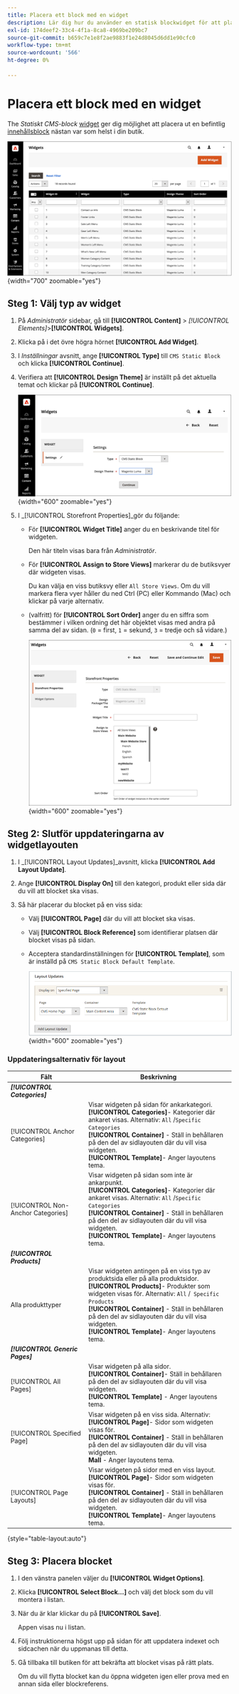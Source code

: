 ```yaml
---
title: Placera ett block med en widget
description: Lär dig hur du använder en statisk blockwidget för att placera ett befintligt innehåll nästan var som helst i din butik.
exl-id: 174deef2-33c4-4f1a-8ca8-4969be209bc7
source-git-commit: b659c7e1e8f2ae9883f1e24d8045d6dd1e90cfc0
workflow-type: tm+mt
source-wordcount: '566'
ht-degree: 0%

---
```


# Placera ett block med en widget

The _Statiskt CMS-block_ [widget](widgets.md) ger dig möjlighet att placera ut en befintlig [innehållsblock](blocks.md) nästan var som helst i din butik.

![Widgetar](./assets/widgets.png){width="700" zoomable="yes"}

## Steg 1: Välj typ av widget

1. På _Administratör_ sidebar, gå till **[!UICONTROL Content]** > _[!UICONTROL Elements]_>**[!UICONTROL Widgets]**.

1. Klicka på i det övre högra hörnet **[!UICONTROL Add Widget]**.

1. I _Inställningar_ avsnitt, ange **[!UICONTROL Type]** till `CMS Static Block` och klicka **[!UICONTROL Continue]**.

1. Verifiera att **[!UICONTROL Design Theme]** är inställt på det aktuella temat och klickar på **[!UICONTROL Continue]**.

   ![Widget-inställningar](./assets/widget-settings.png){width="600" zoomable="yes"}

1. I _[!UICONTROL Storefront Properties]_gör du följande:

   - För **[!UICONTROL Widget Title]** anger du en beskrivande titel för widgeten.

     Den här titeln visas bara från _Administratör_.

   - För **[!UICONTROL Assign to Store Views]** markerar du de butiksvyer där widgeten visas.

     Du kan välja en viss butiksvy eller `All Store Views`. Om du vill markera flera vyer håller du ned Ctrl (PC) eller Kommando (Mac) och klickar på varje alternativ.

   - (valfritt) för **[!UICONTROL Sort Order]** anger du en siffra som bestämmer i vilken ordning det här objektet visas med andra på samma del av sidan. (`0` = first, `1` = sekund, `3` = tredje och så vidare.)

     ![Storefront-egenskaper](./assets/widget-storefront-properties.png){width="600" zoomable="yes"}

## Steg 2: Slutför uppdateringarna av widgetlayouten

1. I _[!UICONTROL Layout Updates]_avsnitt, klicka **[!UICONTROL Add Layout Update]**.

1. Ange **[!UICONTROL Display On]** till den kategori, produkt eller sida där du vill att blocket ska visas.

1. Så här placerar du blocket på en viss sida:

   - Välj **[!UICONTROL Page]** där du vill att blocket ska visas.

   - Välj **[!UICONTROL Block Reference]** som identifierar platsen där blocket visas på sidan.

   - Acceptera standardinställningen för **[!UICONTROL Template]**, som är inställd på `CMS Static Block Default Template`.

     ![Layoutuppdateringar](./assets/widget-layout-update-home-page.png){width="600" zoomable="yes"}

### Uppdateringsalternativ för layout

| Fält | Beskrivning |
|--- |--- |
| **_[!UICONTROL Categories]_** |  |
| [!UICONTROL Anchor Categories] | Visar widgeten på sidan för ankarkategori.<br/>**[!UICONTROL Categories]**- Kategorier där ankaret visas. Alternativ: `All` /`Specific Categories`<br/>**[!UICONTROL Container]** - Ställ in behållaren på den del av sidlayouten där du vill visa widgeten.<br/>**[!UICONTROL Template]**- Anger layoutens tema. |
| [!UICONTROL Non-Anchor Categories] | Visar widgeten på sidan som inte är ankarpunkt.<br/>**[!UICONTROL Categories]**- Kategorier där ankaret visas. Alternativ: `All` /`Specific Categories`<br/>**[!UICONTROL Container]** - Ställ in behållaren på den del av sidlayouten där du vill visa widgeten.<br/>**[!UICONTROL Template]**- Anger layoutens tema. |
| **_[!UICONTROL Products]_** |  |
| Alla produkttyper | Visar widgeten antingen på en viss typ av produktsida eller på alla produktsidor. <br/>**[!UICONTROL Products]**- Produkter som widgeten visas för. Alternativ: `All` /` Specific Products`<br/>**[!UICONTROL Container]** - Ställ in behållaren på den del av sidlayouten där du vill visa widgeten.<br/>**[!UICONTROL Template]**- Anger layoutens tema. |
| **_[!UICONTROL Generic Pages]_** |  |
| [!UICONTROL All Pages] | Visar widgeten på alla sidor. <br/>**[!UICONTROL Container]**- Ställ in behållaren på den del av sidlayouten där du vill visa widgeten.<br/>**[!UICONTROL Template]** - Anger layoutens tema. |
| [!UICONTROL Specified Page] | Visar widgeten på en viss sida. Alternativ:<br/>**[!UICONTROL Page]**- Sidor som widgeten visas för.<br/>**[!UICONTROL Container]** - Ställ in behållaren på den del av sidlayouten där du vill visa widgeten.<br/>**Mall** - Anger layoutens tema. |
| [!UICONTROL Page Layouts] | Visar widgeten på sidor med en viss layout. <br/>**[!UICONTROL Page]**- Sidor som widgeten visas för.<br/>**[!UICONTROL Container]** - Ställ in behållaren på den del av sidlayouten där du vill visa widgeten.<br/>**[!UICONTROL Template]**- Anger layoutens tema. |

{style="table-layout:auto"}

## Steg 3: Placera blocket

1. I den vänstra panelen väljer du **[!UICONTROL Widget Options]**.

1. Klicka **[!UICONTROL Select Block…]** och välj det block som du vill montera i listan.

1. När du är klar klickar du på **[!UICONTROL Save]**.

   Appen visas nu i listan.

1. Följ instruktionerna högst upp på sidan för att uppdatera indexet och sidcachen när du uppmanas till detta.

1. Gå tillbaka till butiken för att bekräfta att blocket visas på rätt plats.

   Om du vill flytta blocket kan du öppna widgeten igen eller prova med en annan sida eller blockreferens.
